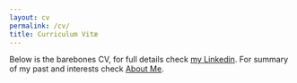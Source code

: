 ```yaml
---
layout: cv
permalink: /cv/
title: Curriculum Vitæ
---
```

Below is the barebones CV, for full details check [my Linkedin](https://fi.linkedin.com/in/teroteelahti).
For summary of my past and interests check [About Me](/about/).
